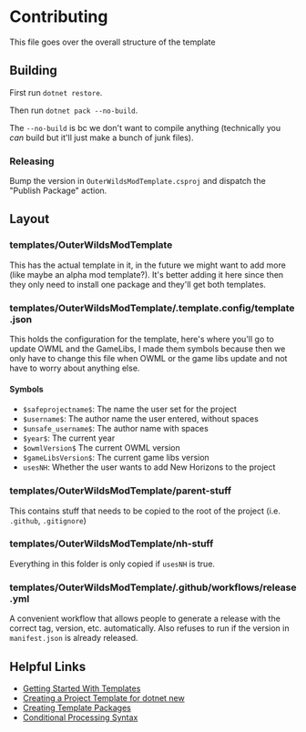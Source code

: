 # Contributing

This file goes over the overall structure of the template

## Building

First run `dotnet restore`.

Then run `dotnet pack --no-build`.

The `--no-build` is bc we don't want to compile anything (technically you *can* build but it'll just make a bunch of junk files).

### Releasing

Bump the version in `OuterWildsModTemplate.csproj` and dispatch the "Publish Package" action. 

## Layout

### templates/OuterWildsModTemplate

This has the actual template in it, in the future we might want to add more (like maybe an alpha mod template?).  It's better adding it here since then they only need to install one package and they'll get both templates.

### templates/OuterWildsModTemplate/.template.config/template.json

This holds the configuration for the template, here's where you'll go to update OWML and the GameLibs, I made them symbols because then we only have to change this file when OWML or the game libs update and not have to worry about anything else.

#### Symbols

- `$safeprojectname$`: The name the user set for the project
- `$username$`: The author name the user entered, without spaces
- `$unsafe_username$`: The author name with spaces
- `$year$`: The current year
- `$owmlVersion$` The current OWML version
- `$gameLibsVersion$`: The current game libs version
- `usesNH`: Whether the user wants to add New Horizons to the project

### templates/OuterWildsModTemplate/parent-stuff

This contains stuff that needs to be copied to the root of the project (i.e. `.github`, `.gitignore`)

### templates/OuterWildsModTemplate/nh-stuff

Everything in this folder is only copied if `usesNH` is true.

### templates/OuterWildsModTemplate/.github/workflows/release.yml

A convenient workflow that allows people to generate a release with the correct tag, version, etc. automatically. Also refuses to run if the version in `manifest.json` is already released.

## Helpful Links

- [Getting Started With Templates](https://learn.microsoft.com/en-us/dotnet/core/tools/custom-templates)
- [Creating a Project Template for dotnet new](https://learn.microsoft.com/en-us/dotnet/core/tutorials/cli-templates-create-project-template?source=recommendations)
- [Creating Template Packages](https://learn.microsoft.com/en-us/dotnet/core/tutorials/cli-templates-create-template-package)
- [Conditional Processing Syntax](https://github.com/dotnet/templating/wiki/Conditional-processing-and-comment-syntax)


